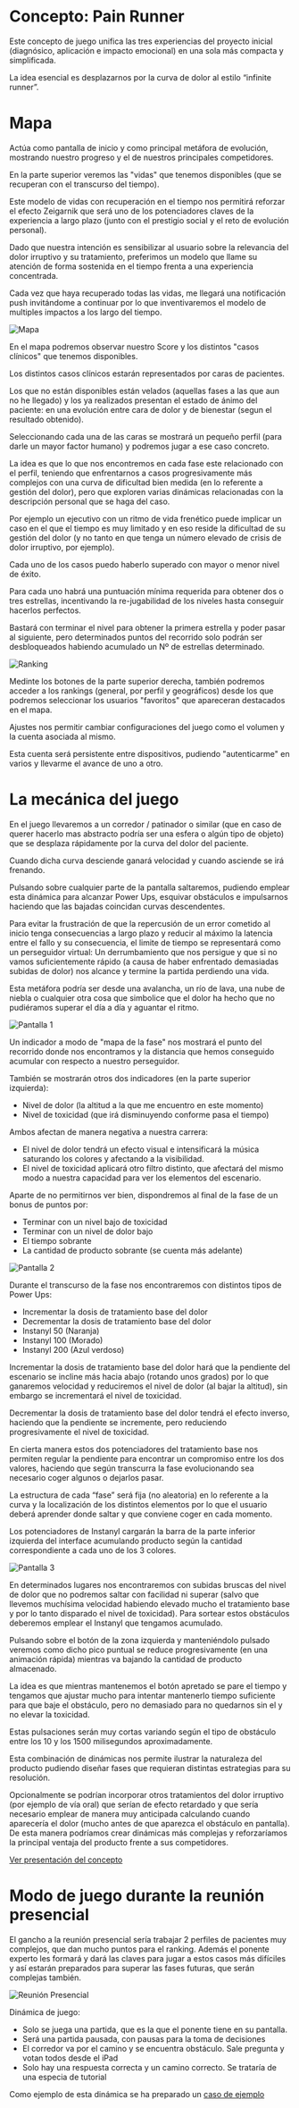 # Concepto: Pain Runner

Este concepto de juego unifica las tres experiencias del proyecto inicial (diagnósico, aplicación e impacto emocional) en una sola más compacta y simplificada.

La idea esencial es desplazarnos por la curva de dolor al estilo “infinite runner”.

# Mapa

Actúa como pantalla de inicio y como principal metáfora de evolución, mostrando nuestro progreso y el de nuestros principales competidores.

En la parte superior veremos las "vidas" que tenemos disponibles (que se recuperan con el transcurso del tiempo).

Este modelo de vidas con recuperación en el tiempo nos permitirá reforzar el efecto Zeigarnik que será uno de los potenciadores claves de la experiencia a largo plazo (junto con el prestigio social y el reto de evolución personal).

Dado que nuestra intención es sensibilizar al usuario sobre la relevancia del dolor irruptivo y su tratamiento, preferimos un modelo que llame su atención de forma sostenida en el tiempo frenta a una experiencia concentrada.

Cada vez que haya recuperado todas las vidas, me llegará una notificación push invitándome a continuar por lo que inventivaremos el modelo de multiples impactos a los largo del tiempo.

![Mapa](../design/resources/runner/mapa.jpg)

En el mapa podremos observar nuestro Score y los distintos "casos clínicos" que tenemos disponibles.

Los distintos casos clínicos estarán representados por caras de pacientes.

Los que no están disponibles están velados (aquellas fases a las que aun no he llegado) y los ya realizados presentan el estado de ánimo del paciente: en una evolución entre cara de dolor y de bienestar (segun el resultado obtenido).

Seleccionando cada una de las caras se mostrará un pequeño perfil (para darle un mayor factor humano) y podremos jugar a ese caso concreto.

La idea es que lo que nos encontremos en cada fase este relacionado con el perfil, teniendo que enfrentarnos a casos progresivamente más complejos con una curva de dificultad bien medida (en lo referente a gestión del dolor), pero que exploren varias dinámicas relacionadas con la descripción personal que se haga del caso.

Por ejemplo un ejecutivo con un ritmo de vida frenético puede implicar un caso en el que el tiempo es muy limitado y en eso reside la dificultad de su gestión del dolor (y no tanto en que tenga un número elevado de crisis de dolor irruptivo, por ejemplo).

Cada uno de los casos puedo haberlo superado con mayor o menor nivel de éxito. 

Para cada uno habrá una puntuación mínima requerida para obtener dos o tres estrellas, incentivando la re-jugabilidad de los niveles hasta conseguir hacerlos perfectos.

Bastará con terminar el nivel para obtener la primera estrella y poder pasar al siguiente, pero determinados puntos del recorrido solo podrán ser desbloqueados habiendo acumulado un Nº de estrellas determinado.

![Ranking](../design/resources/runner/ranking.jpg)

Medinte los botones de la parte superior derecha, también podremos acceder a los rankings (general, por perfil y geográficos) desde los que podremos seleccionar los usuarios "favoritos" que apareceran destacados en el mapa.

Ajustes nos permitir cambiar configuraciones del juego como el volumen y la cuenta asociada al mismo.

Esta cuenta será persistente entre dispositivos, pudiendo "autenticarme" en varios y llevarme el avance de uno a otro.

# La mecánica del juego
 
En el juego llevaremos a un corredor / patinador o similar (que en caso de querer hacerlo mas abstracto podría ser una esfera o algún tipo de objeto) que se desplaza rápidamente por la curva del dolor del paciente.
 
Cuando dicha curva desciende ganará velocidad y cuando asciende se irá frenando.
 
Pulsando sobre cualquier parte de la pantalla saltaremos, pudiendo emplear esta dinámica para alcanzar Power Ups, esquivar obstáculos e impulsarnos haciendo que las bajadas coincidan curvas descendentes.
 
Para evitar la frustración de que la repercusión de un error cometido al inicio tenga consecuencias a largo plazo y reducir al máximo la latencia entre el fallo y su consecuencia, el limite de tiempo se representará como un perseguidor virtual: Un derrumbamiento que nos persigue y que si no vamos suficientemente rápido (a causa de haber enfrentado demasiadas subidas de dolor) nos alcance y termine la partida perdiendo una vida.
 
Esta metáfora podría ser desde una avalancha, un río de lava, una nube de niebla o cualquier otra cosa que simbolice que el dolor ha hecho que no pudiéramos superar el día a día y aguantar el ritmo.

![Pantalla 1](../design/resources/runner/juego-1.jpg)

Un indicador a modo de "mapa de la fase" nos mostrará el punto del recorrido donde nos encontramos y la distancia que hemos conseguido acumular con respecto a nuestro perseguidor.

También se mostrarán otros dos indicadores (en la parte superior izquierda):

- Nivel de dolor (la altitud a la que me encuentro en este momento)
- Nivel de toxicidad (que irá disminuyendo conforme pasa el tiempo)

Ambos afectan de manera negativa a nuestra carrera:

- El nivel de dolor tendrá un efecto visual e intensificará la música saturando los colores y afectando a la visibilidad.
- El nivel de toxicidad aplicará otro filtro distinto, que afectará del mismo modo a nuestra capacidad para ver los elementos del escenario.

Aparte de no permitirnos ver bien, dispondremos al final de la fase de un bonus de puntos por:

- Terminar con un nivel bajo de toxicidad
- Terminar con un nivel de dolor bajo
- El tiempo sobrante
- La cantidad de producto sobrante (se cuenta más adelante)

![Pantalla 2](../design/resources/runner/juego-2.jpg)

Durante el transcurso de la fase nos encontraremos con distintos tipos de Power Ups:

- Incrementar la dosis de tratamiento base del dolor
- Decrementar la dosis de tratamiento base del dolor
- Instanyl 50 (Naranja)
- Instanyl 100 (Morado)
- Instanyl 200 (Azul verdoso)

Incrementar la dosis de tratamiento base del dolor hará que la pendiente del escenario se incline más hacia abajo (rotando unos grados) por lo que ganaremos velocidad y reduciremos el nivel de dolor (al bajar la altitud), sin embargo se incrementará el nivel de toxicidad.

Decrementar la dosis de tratamiento base del dolor tendrá el efecto inverso, haciendo que la pendiente se incremente, pero reduciendo progresivamente el nivel de toxicidad.

En cierta manera estos dos potenciadores del tratamiento base nos permiten regular la pendiente para encontrar un compromiso entre los dos valores, haciendo que según transcurra la fase evolucionando sea necesario coger algunos o dejarlos pasar.

La estructura de cada “fase” será fija (no aleatoria) en lo referente a la curva y la localización de los distintos elementos por lo que el usuario deberá aprender donde saltar y que conviene coger en cada momento.

Los potenciadores de Instanyl cargarán la barra de la parte inferior izquierda del interface acumulando producto según la cantidad correspondiente a cada uno de los 3 colores.

![Pantalla 3](../design/resources/runner/juego-3.jpg)

En determinados lugares nos encontraremos con subidas bruscas del nivel de dolor que no podremos saltar con facilidad ni superar (salvo que llevemos muchísima velocidad habiendo elevado mucho el tratamiento base y por lo tanto disparado el nivel de toxicidad). Para sortear estos obstáculos deberemos emplear el Instanyl que tengamos acumulado.

Pulsando sobre el botón de la zona izquierda y manteniéndolo pulsado veremos como dicho pico puntual se reduce progresivamente (en una animación rápida) mientras va bajando la cantidad de producto almacenado.

La idea es que mientras mantenemos el botón apretado se pare el tiempo y tengamos que ajustar mucho para intentar mantenerlo tiempo suficiente para que baje el obstáculo, pero no demasiado para no quedarnos sin el y no elevar la toxicidad.

Estas pulsaciones serán muy cortas variando según el tipo de obstáculo entre los 10 y los 1500 milisegundos aproximadamente.

Esta combinación de dinámicas nos permite ilustrar la naturaleza del producto pudiendo diseñar fases que requieran distintas estrategias para su resolución.

Opcionalmente se podrían incorporar otros tratamientos del dolor irruptivo (por ejemplo de vía oral) que serían de efecto retardado y que sería necesario emplear de manera muy anticipada calculando cuando aparecería el dolor (mucho antes de que aparezca el obstáculo en pantalla). De esta manera podríamos crear dinámicas más complejas y reforzaríamos la principal ventaja del producto frente a sus competidores.

[Ver presentación del concepto](./resources/presentacionRunner.ppt)


# Modo de juego durante la reunión presencial

El gancho a la reunión presencial sería trabajar 2 perfiles de pacientes muy complejos, que dan mucho puntos para el ranking. Además el ponente experto les formará y dará las claves para jugar a estos casos más difíciles y así estarán preparados para superar las fases futuras, que serán complejas también.

![Reunión Presencial](../design/resources/runner/juego-3-preguntas.jpg)

Dinámica de juego:
- Solo se juega una partida, que es la que el ponente tiene en su pantalla.
- Será una partida pausada, con pausas para la toma de decisiones
- El corredor va por el camino y se encuentra obstáculo. Sale pregunta y votan todos desde el iPad
- Solo hay una respuesta correcta y un camino correcto. Se trataría de una especia de tutorial
 
Como ejemplo de esta dinámica se ha preparado un [caso de ejemplo](./resources/EjemoloInstanyl.pdf)
